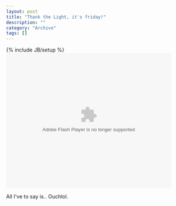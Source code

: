 ```yaml
--- 
layout: post 
title: "Thank the Light, it's friday!"
description: ""
category: "Archive"
tags: []
---
```

{% include JB/setup %}  
<object width="450" height="370"><param name="movie" value="http://www.liveleak.com/e/0bd_1222963986"></param><param name="wmode" value="transparent"></param><embed src="http://www.liveleak.com/e/0bd_1222963986" type="application/x-shockwave-flash" wmode="transparent" width="450" height="370"></embed></object>



All I've to say is.. Ouchlol.